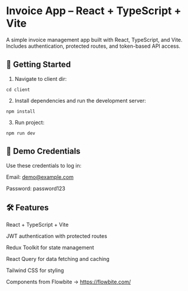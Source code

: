 # Invoice App – React + TypeScript + Vite
A simple invoice management app built with React, TypeScript, and Vite. Includes authentication, protected routes, and token-based API access.

## 🚀 Getting Started
1. Navigate to client dir:

``cd client``

2. Install dependencies and run the development server:

``
npm install
``

3. Run project:

``
npm run dev
``


## 🔐 Demo Credentials
Use these credentials to log in:

Email: demo@example.com

Password: password123

## 🛠 Features
React + TypeScript + Vite

JWT authentication with protected routes

Redux Toolkit for state management

React Query for data fetching and caching

Tailwind CSS for styling

Components from Flowbite -> https://flowbite.com/